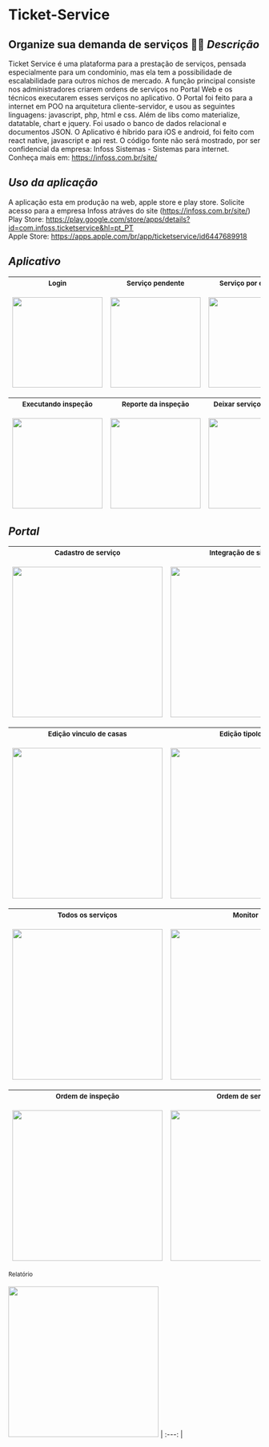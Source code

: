 # Ticket-Service #
Organize sua demanda de serviços 💼🔨
*Descrição* <br>
---
Ticket Service é uma plataforma para a prestação de serviços, pensada especialmente para um condomínio, mas ela tem a possibilidade de escalabilidade para outros nichos de mercado. A função principal consiste nos administradores criarem ordens de serviços no Portal Web e os técnicos executarem esses serviços no aplicativo. 
O Portal foi feito para a internet em POO na arquitetura cliente-servidor, e usou as seguintes linguagens: javascript, php, html e css. Além de libs como materialize, datatable, chart e jquery. Foi usado o banco de dados relacional e documentos JSON. O Aplicativo é híbrido para iOS e android, foi feito com react native, javascript e api rest. O código fonte não será mostrado, por ser confidencial da empresa: Infoss Sistemas - Sistemas para internet. Conheça mais em: https://infoss.com.br/site/ 

*Uso da aplicação* <br>
---
A aplicação esta em produção na web, apple store e play store. Solicite acesso para a empresa Infoss atráves do site (https://infoss.com.br/site/)
<br>
Play Store: https://play.google.com/store/apps/details?id=com.infoss.ticketservice&hl=pt_PT
<br>
Apple Store: https://apps.apple.com/br/app/ticketservice/id6447689918

*Aplicativo* <br>
---
 <sub> Login </sub> <br> <br> <img src="https://play-lh.googleusercontent.com/vLBHdZZ0B3-sNfeadNuS6WL5ylZ_Wq1yeMHbHTYHDg8sqnQQXekb6g0dBRyYHORoxOA=w2560-h1440-rw" width=180 > |<sub> Serviço pendente </sub> <br> <br>  <img src="https://play-lh.googleusercontent.com/X35LtQffGUivdHbWC-0uGWeDivbSBe8h-J_KL-4piZQVEo0YLtm66oL9Uxr5Yvvskmo=w2560-h1440-rw" width=180 >| <sub> Serviço por executar </sub>  <br>  <br>  <img src="https://play-lh.googleusercontent.com/vCwTvIaICMiPTC2AAJOBT5mqf-ACICYjywDzbGI_N5MvMgP1zLlg9cNIHa2yio0kijc=w2560-h1440-rw" width=180 >| <sub> Ver detalhes serviço </sub> <br>  <br> <img src="https://play-lh.googleusercontent.com/nVSz7KeZh7Q99MLQ6nlQ_OCPR2wqBnC6lBg9LLzhGQclKyLKlRFlWuLcoCBLCECEPg=w2560-h1440-rw" width=180 > |<sub> Executando serviço </sub>  <br>  <br> <img src="https://play-lh.googleusercontent.com/odK8hcMO-FMIG-TmqS0kV9urWoHR78bK6WtcnWIo5_UwRwag9B55ZV_78wRBfinEZZsI=w2560-h1440-rw" width=180 > 
| :---: | :---: | :---: | :---: | :---: | 

 <sub> Executando inspeção </sub> <br> <br> <img src="https://play-lh.googleusercontent.com/aaBv-b0N6STRlvnHDfLlomK8gYnFB5p5tR2DrezSUS_PEqyt2mMhJmQtZvb_TifaQg=w2560-h1440-rw" width=180 > |<sub> Reporte da inspeção </sub> <br> <br>  <img src="https://play-lh.googleusercontent.com/ZBxme8354_P4tWmwGSeHnePBJrPx7DPY3LiQk1ZkfTZq4F7oy84WinfYjLydrKo6gSc=w2560-h1440-rw" width=180 >| <sub> Deixar serviço pendente </sub>  <br>  <br>  <img src="https://play-lh.googleusercontent.com/lBtdaW068v3zH_gzBkCImDLwxTjuc1YVThWrzfnkDK_H6YPiF7tq2FCG8-gV1EHCknmi=w2560-h1440-rw" width=180 >
| :---: | :---: | :---: |  

*Portal* <br>
---
<sub> Cadastro de serviço </sub> <br> <br> <img src="https://github.com/MairaSantoss/Ticket-Service/assets/89280923/48716865-f3b2-4572-89eb-a0d445868752" height=300 > |<sub> Integração de sistema </sub> <br> <br>  <img src="https://github.com/MairaSantoss/Ticket-Service/assets/89280923/96b66547-d7c4-4ecf-b2b6-1c2adf590bf2" height=300 >
| :---: | :---: | 

<sub> Edição vinculo de casas </sub> <br> <br> <img src="https://github.com/MairaSantoss/Ticket-Service/assets/89280923/624eeacf-f211-41db-bb1b-df7627b4363a"  height=300> |<sub> Edição tipologia </sub> <br> <br>  <img src="https://github.com/MairaSantoss/Ticket-Service/assets/89280923/082c3e66-1d2d-4af0-a4c0-8f4100b916a7"  height=300 >
| :---: | :---: | 

<sub> Todos os serviços </sub> <br> <br> <img src="https://github.com/MairaSantoss/Ticket-Service/assets/89280923/097d3d0c-c90f-42af-8844-f61d45fb372b"  height=300> |<sub> Monitor </sub> <br> <br>  <img src="https://github.com/MairaSantoss/Ticket-Service/assets/89280923/aabc776b-c7a7-452f-965b-9e67da4f5325"  height=300 >
| :---: | :---: | 

<sub> Ordem de inspeção </sub> <br> <br> <img src="https://github.com/MairaSantoss/Ticket-Service/assets/89280923/b132eaaf-5de7-49a3-8a63-0a84582b3809"  height=300> |<sub> Ordem de serviço </sub> <br> <br>  <img src="https://github.com/MairaSantoss/Ticket-Service/assets/89280923/17ea6fd3-5872-4013-b9de-19ab8432b069"  height=300 >
| :---: | :---: | 

<sub> Relatório </sub> <br> <br>  <img src="https://github.com/MairaSantoss/Ticket-Service/assets/89280923/7737b6d9-0d64-425a-8926-88c3bfab572f"  height=300 >
| :---: |



